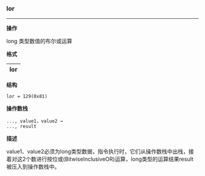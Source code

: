 ### lor

----

**操作**

long 类型数值的布尔或运算

**格式**

|lor|
|--------:|

**结构**
```
lor = 129(0x81)
```

**操作数栈**
```
..., value1，value2 →
..., result
```

**描述**

value1、value2必须为long类型数据，指令执行时，它们从操作数栈中出栈，接着对这2个数进行按位或(BitwiseInclusiveOR)运算，long类型的运算结果result被压入到操作数栈中。
